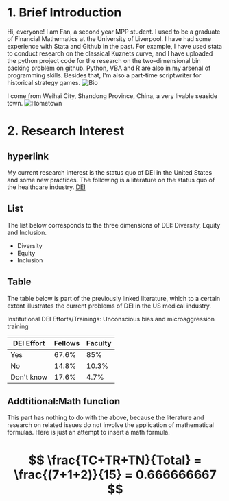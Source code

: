 
# 1. Brief Introduction

Hi, everyone! I am Fan, a second year MPP student. I used to be a graduate of Financial Mathematics at the University of Liverpool. I have had some experience with Stata and Github in the past. For example, I have used stata to conduct research on the classical Kuznets curve, and I have uploaded the python project code for the research on the two-dimensional bin packing problem on github. Python, VBA and R are also in my arsenal of programming skills. Besides that, I'm also a part-time scriptwriter for historical strategy games. ![Bio](week-02/5111665681980_.pic.png)

I come from Weihai City, Shandong Province, China, a very livable seaside town. ![Hometown](week-02/WechatIMG616.png)

# 2. Research Interest

## hyperlink

My current research interest is the status quo of DEI in the United States and some new practices. The following is a literature on the status quo of the healthcare industry. [DEI](https://www.sciencedirect.com/science/article/pii/S1530891X22005997?via%3Dihub)

## List

The list below corresponds to the three dimensions of DEI: Diversity, Equity and Inclusion.

-   Diversity
-   Equity
-   Inclusion

## Table

The table below is part of the previously linked literature, which to a certain extent illustrates the current problems of DEI in the US medical industry.

Institutional DEI Efforts/Trainings: Unconscious bias and microaggression training

| DEI Effort | Fellows | Faculty |
|------------|---------|---------|
| Yes        | 67.6%   | 85%     |
| No         | 14.8%   | 10.3%   |
| Don't know | 17.6%   | 4.7%    |

## Addtitional:Math function

This part has nothing to do with the above, because the literature and research on related issues do not involve the application of mathematical formulas. Here is just an attempt to insert a math formula.

$$
\frac{TC+TR+TN}{Total} = \frac{(7+1+2)}{15} = 0.666666667
$$
=======
